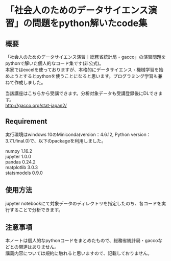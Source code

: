 # 「社会人のためのデータサイエンス演習」の問題をpython解いたcode集
## 概要
「社会人のためのデータサイエンス演習｜総務省統計局 - gacco」の演習問題をpythonで解いた個人的なコード集です(非公式)。  
本家ではexcelを使っておりますが、本格的にデータサイエンス・機械学習を始めようとするとpythonを使うことになると思います。プログラミング学習も兼ねて作成しました。
  
当該講座はこちらから受講できます。分析対象データも受講登録後にDLできます。  
http://gacco.org/stat-japan2/

## Requirement
実行環境はwindows 10のMiniconda(version：4.6.12, Python version：3.7.1.final.0)で、以下のpackageを利用しました。　　

numpy                     1.16.2  
jupyter                   1.0.0  
pandas                    0.24.2  
matplotlib                3.0.3  
statsmodels               0.9.0  

## 使用方法
jupyter notebookにて対象データのディレクトリを指定したのち、各コードを実行することで分析できます。

## 注意事項
本ノートは個人的なpythonコードをまとめたもので、総務省統計局・gaccoなどとの関連はありません。  
講義内容については規約に触れると思いますので、記載しておりません。  
